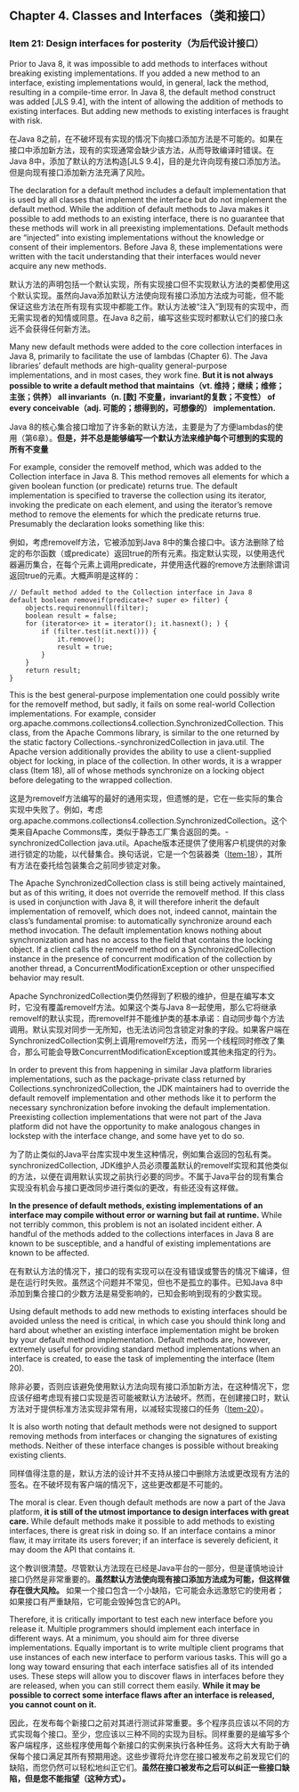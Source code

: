 ## Chapter 4. Classes and Interfaces（类和接口）

### Item 21: Design interfaces for posterity（为后代设计接口）

Prior to Java 8, it was impossible to add methods to interfaces without breaking existing implementations. If you added a new method to an interface, existing implementations would, in general, lack the method, resulting in a compile-time error. In Java 8, the default method construct was added [JLS 9.4], with the intent of allowing the addition of methods to existing interfaces. But adding new methods to existing interfaces is fraught with risk.

在Java 8之前，在不破坏现有实现的情况下向接口添加方法是不可能的。如果在接口中添加新方法，现有的实现通常会缺少该方法，从而导致编译时错误。在Java 8中，添加了默认的方法构造[JLS 9.4]，目的是允许向现有接口添加方法。但是向现有接口添加新方法充满了风险。

The declaration for a default method includes a default implementation that is used by all classes that implement the interface but do not implement the default method. While the addition of default methods to Java makes it possible to add methods to an existing interface, there is no guarantee that these methods will work in all preexisting implementations. Default methods are “injected” into existing implementations without the knowledge or consent of their implementors. Before Java 8, these implementations were written with the tacit understanding that their interfaces would never acquire any new methods.

默认方法的声明包括一个默认实现，所有实现接口但不实现默认方法的类都使用这个默认实现。虽然向Java添加默认方法使向现有接口添加方法成为可能，但不能保证这些方法在所有现有实现中都能工作。默认方法被“注入”到现有的实现中，而无需实现者的知情或同意。在Java 8之前，编写这些实现时都默认它们的接口永远不会获得任何新方法。

Many new default methods were added to the core collection interfaces in Java 8, primarily to facilitate the use of lambdas (Chapter 6). The Java libraries’ default methods are high-quality general-purpose implementations, and in most cases, they work fine. **But it is not always possible to write a default method that maintains（vt. 维持；继续；维修；主张；供养） all invariants（n. [数] 不变量，invariant的复数；不变性） of every conceivable（adj. 可能的；想得到的，可想像的） implementation.**

Java 8的核心集合接口增加了许多新的默认方法，主要是为了方便lambdas的使用（第6章）。**但是，并不总是能够编写一个默认方法来维护每个可想到的实现的所有不变量**

For example, consider the removeIf method, which was added to the Collection interface in Java 8. This method removes all elements for which a given boolean function (or predicate) returns true. The default implementation is specified to traverse the collection using its iterator, invoking the predicate on each element, and using the iterator’s remove method to remove the elements for which the predicate returns true. Presumably the declaration looks something like this:

例如，考虑removeIf方法，它被添加到Java 8中的集合接口中。该方法删除了给定的布尔函数（或predicate）返回true的所有元素。指定默认实现，以使用迭代器遍历集合，在每个元素上调用predicate，并使用迭代器的remove方法删除谓词返回true的元素。大概声明是这样的：

```
// Default method added to the Collection interface in Java 8
default boolean removeif(predicate<? super e> filter) {
    objects.requirenonnull(filter);
    boolean result = false;
    for (iterator<e> it = iterator(); it.hasnext(); ) {
        if (filter.test(it.next())) {
            it.remove();
            result = true;
        }
    }
    return result;
}
```

This is the best general-purpose implementation one could possibly write for the removeIf method, but sadly, it fails on some real-world Collection implementations. For example, consider org.apache.commons.collections4.collection.SynchronizedCollection. This class, from the Apache Commons library, is similar to the one returned by the static factory Collections.-synchronizedCollection in java.util. The Apache version additionally provides the ability to use a client-supplied object for locking, in place of the collection. In other words, it is a wrapper class (Item 18), all of whose methods synchronize on a locking object before delegating to the wrapped collection.

这是为removeIf方法编写的最好的通用实现，但遗憾的是，它在一些实际的集合实现中失败了。例如，考虑org.apache.commons.collections4.collection.SynchronizedCollection。这个类来自Apache Commons库，类似于静态工厂集合返回的类。-synchronizedCollection java.util。Apache版本还提供了使用客户机提供的对象进行锁定的功能，以代替集合。换句话说，它是一个包装器类（[Item-18](https://github.com/clxering/Effective-Java-3rd-edition-Chinese-English-bilingual/blob/master/Chapter-4-Item-18-Favor-composition-over-inheritance.md)），其所有方法在委托给包装集合之前同步锁定对象。

The Apache SynchronizedCollection class is still being actively maintained, but as of this writing, it does not override the removeIf method. If this class is used in conjunction with Java 8, it will therefore inherit the default implementation of removeIf, which does not, indeed cannot, maintain the class’s fundamental promise: to automatically synchronize around each method invocation. The default implementation knows nothing about synchronization and has no access to the field that contains the locking object. If a client calls the removeIf method on a SynchronizedCollection instance in the presence of concurrent modification of the collection by another thread, a ConcurrentModificationException or other unspecified behavior may result.

Apache SynchronizedCollection类仍然得到了积极的维护，但是在编写本文时，它没有覆盖removeIf方法。如果这个类与Java 8一起使用，那么它将继承removeIf的默认实现，而removeIf并不能维护类的基本承诺：自动同步每个方法调用。默认实现对同步一无所知，也无法访问包含锁定对象的字段。如果客户端在SynchronizedCollection实例上调用removeIf方法，而另一个线程同时修改了集合，那么可能会导致ConcurrentModificationException或其他未指定的行为。

In order to prevent this from happening in similar Java platform libraries implementations, such as the package-private class returned by Collections.synchronizedCollection, the JDK maintainers had to override the default removeIf implementation and other methods like it to perform the necessary synchronization before invoking the default implementation. Preexisting collection implementations that were not part of the Java platform did not have the opportunity to make analogous changes in lockstep with the interface change, and some have yet to do so.

为了防止类似的Java平台库实现中发生这种情况，例如集合返回的包私有类。synchronizedCollection, JDK维护人员必须覆盖默认的removeIf实现和其他类似的方法，以便在调用默认实现之前执行必要的同步。不属于Java平台的现有集合实现没有机会与接口更改同步进行类似的更改，有些还没有这样做。

**In the presence of default methods, existing implementations of an interface may compile without error or warning but fail at runtime.** While not terribly common, this problem is not an isolated incident either. A handful of the methods added to the collections interfaces in Java 8 are known to be susceptible, and a handful of existing implementations are known to be affected.

在有默认方法的情况下，接口的现有实现可以在没有错误或警告的情况下编译，但是在运行时失败。虽然这个问题并不常见，但也不是孤立的事件。已知Java 8中添加到集合接口的少数方法是易受影响的，已知会影响到现有的少数实现。

Using default methods to add new methods to existing interfaces should be avoided unless the need is critical, in which case you should think long and hard about whether an existing interface implementation might be broken by your default method implementation. Default methods are, however, extremely useful for providing standard method implementations when an interface is created, to ease the task of implementing the interface (Item 20).

除非必要，否则应该避免使用默认方法向现有接口添加新方法，在这种情况下，您应该仔细考虑现有接口实现是否可能被默认方法破坏。然而，在创建接口时，默认方法对于提供标准方法实现非常有用，以减轻实现接口的任务（[Item-20](https://github.com/clxering/Effective-Java-3rd-edition-Chinese-English-bilingual/blob/master/Chapter-4-Item-20-Prefer-interfaces-to-abstract-classes.md)）。

It is also worth noting that default methods were not designed to support removing methods from interfaces or changing the signatures of existing methods. Neither of these interface changes is possible without breaking existing clients.

同样值得注意的是，默认方法的设计并不支持从接口中删除方法或更改现有方法的签名。在不破坏现有客户端的情况下，这些更改都是不可能的。

The moral is clear. Even though default methods are now a part of the Java platform, **it is still of the utmost importance to design interfaces with great care.** While default methods make it possible to add methods to existing interfaces, there is great risk in doing so. If an interface contains a minor flaw, it may irritate its users forever; if an interface is severely deficient, it may doom the API that contains it.

这个教训很清楚。尽管默认方法现在已经是Java平台的一部分，但是谨慎地设计接口仍然是非常重要的。**虽然默认方法使向现有接口添加方法成为可能，但这样做存在很大风险。** 如果一个接口包含一个小缺陷，它可能会永远激怒它的使用者；如果接口有严重缺陷，它可能会毁掉包含它的API。

Therefore, it is critically important to test each new interface before you release it. Multiple programmers should implement each interface in different ways. At a minimum, you should aim for three diverse implementations. Equally important is to write multiple client programs that use instances of each new interface to perform various tasks. This will go a long way toward ensuring that each interface satisfies all of its intended uses. These steps will allow you to discover flaws in interfaces before they are released, when you can still correct them easily. **While it may be possible to correct some interface flaws after an interface is released, you cannot count on it.**

因此，在发布每个新接口之前对其进行测试非常重要。多个程序员应该以不同的方式实现每个接口。至少，您应该以三种不同的实现为目标。同样重要的是编写多个客户端程序，这些程序使用每个新接口的实例来执行各种任务。这将大大有助于确保每个接口满足其所有预期用途。这些步骤将允许您在接口被发布之前发现它们的缺陷，而您仍然可以轻松地纠正它们。**虽然在接口被发布之后可以纠正一些接口缺陷，但是您不能指望（这种方式）。**
